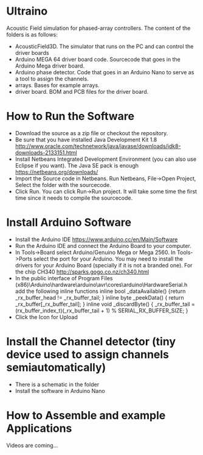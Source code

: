# Ultraino
Acoustic Field simulation for phased-array controllers. The content of the folders is as follows:
- AcousticField3D. The simulator that runs on the PC and can control the driver boards
- Arduino MEGA 64 driver board code. Sourcecode that goes in the Arduino Mega driver board.
- Arduino phase detector. Code that goes in an Arduino Nano to serve as a tool to assign the channels.
- arrays. Bases for example arrays.
- driver board. BOM and PCB files for the driver board.

# How to Run the Software
* Download the source as a zip file or checkout the repository.
* Be sure that you have installed Java Development Kit 1.8 http://www.oracle.com/technetwork/java/javase/downloads/jdk8-downloads-2133151.html 
* Install Netbeans Integrated Development Environment (you can also use Eclipse if you want). The Java SE pack is enough https://netbeans.org/downloads/
* Import the Source code in Netbeans. Run Netbeans, File->Open Project, Select the folder with the sourcecode.
* Click Run. You can click Run->Run project. It will take some time the first time since it needs to compile the sourcecode.

# Install Arduino Software
* Install the Arduino IDE https://www.arduino.cc/en/Main/Software
* Run the Arduino IDE and connect the Arduino Board to your computer.
* In Tools->Board select Arduino/Genuino Mega or Mega 2560. In Tools->Ports select the port for your Arduino. You may need to install the drivers for your Arduino Board (specially if it is not a branded one). For the chip CH340 http://sparks.gogo.co.nz/ch340.html
* In the public interface of Program Files (x86)\Arduino\hardware\arduino\avr\cores\arduino\HardwareSerial.h
add the following inline functions
inline bool _dataAvailable() {return _rx_buffer_head != _rx_buffer_tail; }
inline byte _peekData() { return _rx_buffer[_rx_buffer_tail]; }
inline void _discardByte() { _rx_buffer_tail = (rx_buffer_index_t)(_rx_buffer_tail + 1) % SERIAL_RX_BUFFER_SIZE; } 
* Click the Icon for Upload

# Install the Channel detector (tiny device used to assign channels semiautomatically)
* There is a schematic in the folder
* Install the software in Arduino Nano

# How to Assemble and example Applications
Videos are coming...

